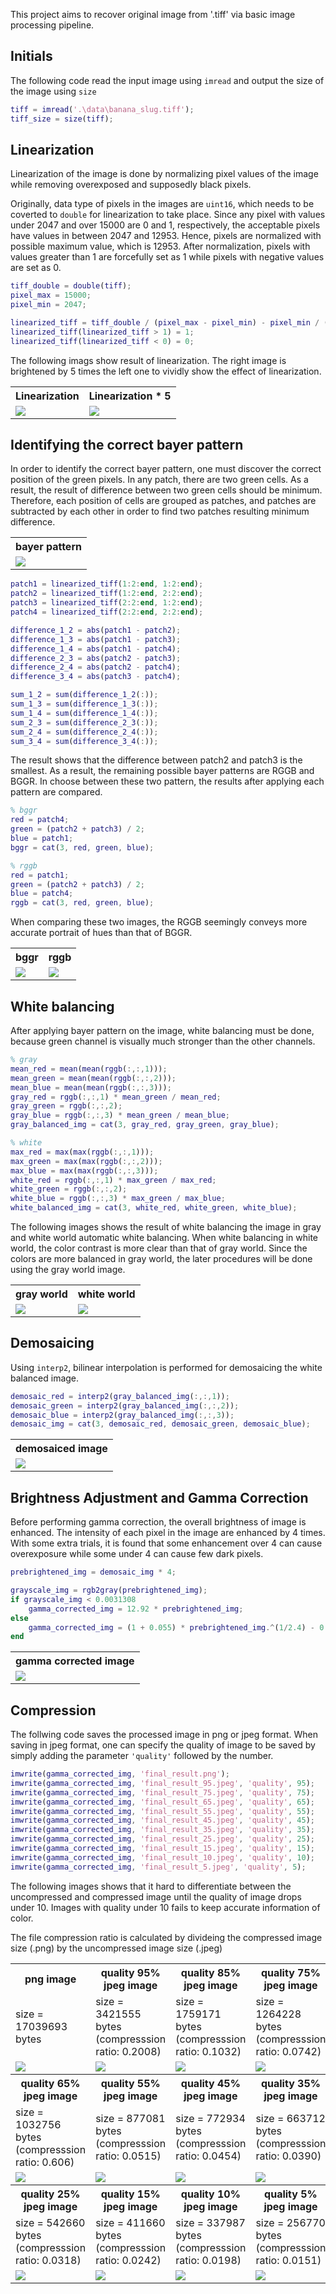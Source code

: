 This project aims to recover original image from '.tiff' via basic image processing pipeline.   

## Initials

The following code read the input image using <code>imread</code> and output the size of the image using <code>size</code>

```matlab
tiff = imread('.\data\banana_slug.tiff');
tiff_size = size(tiff);
```

## Linearization 

Linearization of the image is done by normalizing pixel values of the image while removing overexposed and supposedly black pixels.

Originally, data type of pixels in the images are <code>uint16</code>, which needs to be coverted to <code>double</code> for linearization to take place. Since any pixel with values under 2047 and over 15000 are 0 and 1, respectively, the acceptable pixels have values in between 2047 and 12953. Hence, pixels are normalized with possible maximum value, which is 12953. After normalization, pixels with values greater than 1 are forcefully set as 1 while pixels with negative values are set as 0.

```matlab
tiff_double = double(tiff);
pixel_max = 15000;
pixel_min = 2047;

linearized_tiff = tiff_double / (pixel_max - pixel_min) - pixel_min / (pixel_max - pixel_min);
linearized_tiff(linearized_tiff > 1) = 1;
linearized_tiff(linearized_tiff < 0) = 0;
```

The following imags show result of linearization. The right image is brightened by 5 times the left one to vividly show the effect of linearization.

<table>
    <tr>
        <th>Linearization</th>
        <th>Linearization * 5</th>
    </tr>
    <tr>
        <td><img src='./img/linearized.png'></td>
        <td><img src='./img/linearized_5.png'></td>
    </tr>
</table>

## Identifying the correct bayer pattern

In order to identify the correct bayer pattern, one must discover the correct position of the green pixels. In any patch, there are two green cells. As a result, the result of difference between two green cells should be minimum. Therefore, each position of cells are grouped as patches, and patches are subtracted by each other in order to find two patches resulting minimum difference.

<table>
    <tr>
        <th>bayer pattern</th>
    </tr>
    <tr>
        <td><img src='./img/bayer_pattern.png'></td>
    </tr>
</table>

```matlab
patch1 = linearized_tiff(1:2:end, 1:2:end);
patch2 = linearized_tiff(1:2:end, 2:2:end);
patch3 = linearized_tiff(2:2:end, 1:2:end);
patch4 = linearized_tiff(2:2:end, 2:2:end);

difference_1_2 = abs(patch1 - patch2);
difference_1_3 = abs(patch1 - patch3);
difference_1_4 = abs(patch1 - patch4);
difference_2_3 = abs(patch2 - patch3);
difference_2_4 = abs(patch2 - patch4);
difference_3_4 = abs(patch3 - patch4);

sum_1_2 = sum(difference_1_2(:));
sum_1_3 = sum(difference_1_3(:));
sum_1_4 = sum(difference_1_4(:));
sum_2_3 = sum(difference_2_3(:));
sum_2_4 = sum(difference_2_4(:));
sum_3_4 = sum(difference_3_4(:));
```

The result shows that the difference between patch2 and patch3 is the smallest. As a result, the remaining possible bayer patterns are RGGB and BGGR. In choose between these two pattern, the results after applying each pattern are compared. 

```matlab
% bggr
red = patch4;
green = (patch2 + patch3) / 2;
blue = patch1;
bggr = cat(3, red, green, blue);

% rggb
red = patch1;
green = (patch2 + patch3) / 2;
blue = patch4;
rggb = cat(3, red, green, blue);
```

When comparing these two images, the RGGB seemingly conveys more accurate portrait of hues than that of BGGR. 

<table>
    <tr>
        <th>bggr</th>
        <th>rggb</th>
    </tr>
    <tr>
        <td><img src='./img/bggr.png'></td>
        <td><img src='./img/rggb.png'></td>
    </tr>
</table>

## White balancing

After applying bayer pattern on the image, white balancing must be done, because green channel is visually much stronger than the other channels. 

```matlab
% gray
mean_red = mean(mean(rggb(:,:,1)));
mean_green = mean(mean(rggb(:,:,2)));
mean_blue = mean(mean(rggb(:,:,3)));
gray_red = rggb(:,:,1) * mean_green / mean_red;
gray_green = rggb(:,:,2);
gray_blue = rggb(:,:,3) * mean_green / mean_blue;
gray_balanced_img = cat(3, gray_red, gray_green, gray_blue);
```


```matlab
% white
max_red = max(max(rggb(:,:,1)));
max_green = max(max(rggb(:,:,2)));
max_blue = max(max(rggb(:,:,3)));
white_red = rggb(:,:,1) * max_green / max_red;
white_green = rggb(:,:,2);
white_blue = rggb(:,:,3) * max_green / max_blue;
white_balanced_img = cat(3, white_red, white_green, white_blue);
```

The following images shows the result of white balancing the image in gray and white world automatic white balancing. When white balancing in white world, the color contrast is more clear than that of gray world. Since the colors are more balanced in gray world, the later procedures will be done using the gray world image. 

<table>
    <tr>
        <th>gray world</th>
        <th>white world</th>
    </tr>
    <tr>
        <td><img src='./img/gray_balanced.png'></td>
        <td><img src='./img/white_balanced.png'></td>
    </tr>
</table>

## Demosaicing

Using <code>interp2</code>, bilinear interpolation is performed for demosaicing the white balanced image. 

```matlab
demosaic_red = interp2(gray_balanced_img(:,:,1));
demosaic_green = interp2(gray_balanced_img(:,:,2));
demosaic_blue = interp2(gray_balanced_img(:,:,3));
demosaic_img = cat(3, demosaic_red, demosaic_green, demosaic_blue);
```

<table>
    <tr>
        <th>demosaiced image</th>
    </tr>
    <tr>
        <td><img src='./img/demosaic.png'></td>
    </tr>
</table>

## Brightness Adjustment and Gamma Correction

Before performing gamma correction, the overall brightness of image is enhanced. The intensity of each pixel in the image are enhanced by 4 times. With some extra trials, it is found that some enhancement over 4 can cause overexposure while some under 4 can cause few dark pixels.

```matlab
prebrightened_img = demosaic_img * 4;

grayscale_img = rgb2gray(prebrightened_img);
if grayscale_img < 0.0031308
    gamma_corrected_img = 12.92 * prebrightened_img;
else 
    gamma_corrected_img = (1 + 0.055) * prebrightened_img.^(1/2.4) - 0.055;
end
```

<table>
    <tr>
        <th>gamma corrected image</th>
    </tr>
    <tr>
        <td><img src='./img/gamma_corrected.png'></td>
    </tr>
</table>

## Compression

The follwing code saves the processed image in png or jpeg format. When saving in jpeg format, one can specify the quality of image to be saved by simply adding the parameter <code>'quality'</code> followed by the number.

```matlab
imwrite(gamma_corrected_img, 'final_result.png');
imwrite(gamma_corrected_img, 'final_result_95.jpeg', 'quality', 95);
imwrite(gamma_corrected_img, 'final_result_75.jpeg', 'quality', 75);
imwrite(gamma_corrected_img, 'final_result_65.jpeg', 'quality', 65);
imwrite(gamma_corrected_img, 'final_result_55.jpeg', 'quality', 55);
imwrite(gamma_corrected_img, 'final_result_45.jpeg', 'quality', 45);
imwrite(gamma_corrected_img, 'final_result_35.jpeg', 'quality', 35);
imwrite(gamma_corrected_img, 'final_result_25.jpeg', 'quality', 25);
imwrite(gamma_corrected_img, 'final_result_15.jpeg', 'quality', 15);
imwrite(gamma_corrected_img, 'final_result_10.jpeg', 'quality', 10);
imwrite(gamma_corrected_img, 'final_result_5.jpeg', 'quality', 5);
```

The following images shows that it hard to differentiate between the uncompressed and compressed image until the quality of image drops under 10. Images with quality under 10 fails to keep accurate information of color.   
    
The file compression ratio is calculated by divideing the compressed image size (.png) by the uncompressed image size (.jpeg)

<table>
    <tr>
        <th>png image</th>
        <th>quality 95% jpeg image</th>
        <th>quality 85% jpeg image</th>
        <th>quality 75% jpeg image</th>
    </tr>
    <tr>
        <td>size = 17039693 bytes</td>
        <td>size = 3421555 bytes (compresssion ratio: 0.2008)</td>
        <td>size = 1759171 bytes (compresssion ratio: 0.1032)</td>
        <td>size = 1264228 bytes (compresssion ratio: 0.0742)</td>
    </tr>
    <tr>
        <td><img src='./img/final_result.png'></td>
        <td><img src='./img/final_result_95.jpeg'></td>
        <td><img src='./img/final_result_85.jpeg'></td>
        <td><img src='./img/final_result_75.jpeg'></td>
    </tr>
    <tr>
        <th>quality 65% jpeg image</th>
        <th>quality 55% jpeg image</th>
        <th>quality 45% jpeg image</th>
        <th>quality 35% jpeg image</th>
    </tr>
    <tr>
        <td>size = 1032756 bytes (compresssion ratio: 0.606)</td>
        <td>size = 877081 bytes (compresssion ratio: 0.0515)</td>
        <td>size = 772934 bytes (compresssion ratio: 0.0454)</td>
        <td>size = 663712 bytes (compresssion ratio: 0.0390)</td>
    </tr>
    <tr>
        <td><img src='./img/final_result_85.jpeg'></td>
        <td><img src='./img/final_result_75.jpeg'></td>
        <td><img src='./img/final_result_45.jpeg'></td>
        <td><img src='./img/final_result_35.jpeg'></td>
    </tr>
    <tr>
        <th>quality 25% jpeg image</th>
        <th>quality 15% jpeg image</th>
        <th>quality 10% jpeg image</th>
        <th>quality 5% jpeg image</th>
    </tr>
    <tr>
        <td>size = 542660 bytes (compresssion ratio: 0.0318)</td>
        <td>size = 411660 bytes (compresssion ratio: 0.0242)</td>
        <td>size = 337987 bytes (compresssion ratio: 0.0198)</td>
        <td>size = 256770 bytes (compresssion ratio: 0.0151)</td>
    </tr>
    <tr>
        <td><img src='./img/final_result_25.jpeg'></td>
        <td><img src='./img/final_result_15.jpeg'></td>
        <td><img src='./img/final_result_10.jpeg'></td>
        <td><img src='./img/final_result_5.jpeg'></td>
    </tr>
</table>

